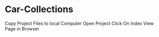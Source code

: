 # Car-Collections
Copy Project Files to local Computer 
Open Project
Click On Index
View Page in Browser
